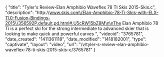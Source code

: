 {
    "title": "Tyler's Review-Elan Amphibio Waveflex 78 TI Skis 2015-Skis.c",
    "description": "http:\/\/www.skis.com\/Elan-Amphibio-78-Ti-Skis-with-ELX-11.0-Fusion-Bindings-2015\/356592P,default,pd.html#.U5cRW15bZ8M\n\nThe Elan Amphibio 78 Ti is a perfect ski for the strong intermediate to advanced skier that is looking to make quick and powerful carves ",
    "videoid": "3765781",
    "date_created": "1411361118",
    "date_modified": "1418182001",
    "type": "captivate",
    "layout": "video",
    "url": "\/v\/tyler-s-review-elan-amphibio-waveflex-78-ti-skis-2015-skis-c\/3765781"
}